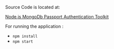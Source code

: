 Source Code is located at:

[Node.js MongoDb Passport Authentication Toolkit](http://bitbucket.org/spheenx/node.js-passport-authentication)

For running the application :
* `npm install`
* `npm start`
